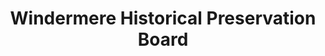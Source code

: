 ---
layout: repo
title: "Windermere Historical Preservation Board "
id: 1030
permalink: repos/1030/
---